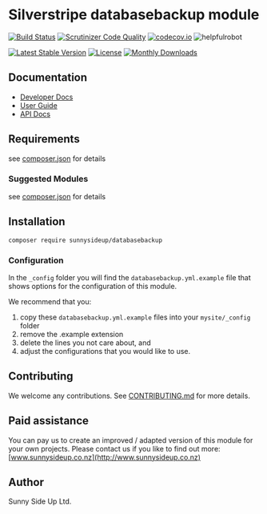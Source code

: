 # Silverstripe databasebackup module
[![Build Status](https://travis-ci.org/sunnysideup/silverstripe-databasebackup.svg?branch=master)](https://travis-ci.org/sunnysideup/silverstripe-databasebackup)
[![Scrutinizer Code Quality](https://scrutinizer-ci.com/g/sunnysideup/silverstripe-databasebackup/badges/quality-score.png?b=master)](https://scrutinizer-ci.com/g/sunnysideup/silverstripe-databasebackup/?branch=master)
[![codecov.io](https://codecov.io/github/sunnysideup/silverstripe-databasebackup/coverage.svg?branch=master)](https://codecov.io/github/sunnysideup/silverstripe-databasebackup?branch=master)
![helpfulrobot](https://helpfulrobot.io/sunnysideup/databasebackup/badge)

[![Latest Stable Version](https://poser.pugx.org/sunnysideup/databasebackup/version)](https://packagist.org/packages/sunnysideup/databasebackup)
[![License](https://poser.pugx.org/sunnysideup/databasebackup/license)](https://packagist.org/packages/sunnysideup/databasebackup)
[![Monthly Downloads](https://poser.pugx.org/sunnysideup/databasebackup/d/monthly)](https://packagist.org/packages/sunnysideup/databasebackup)


## Documentation



 * [Developer Docs](docs/en/INDEX.md)
 * [User Guide](docs/en/userguide.md)
 * [API Docs](http://docs.ssmods.com/sunnysideup/databasebackup/classes.xhtml)

## Requirements



see [composer.json](composer.json) for details

### Suggested Modules



see [composer.json](composer.json) for details


## Installation


```
composer require sunnysideup/databasebackup
```

### Configuration



In the `_config` folder you will find the `databasebackup.yml.example`
file that shows options for the configuration of this module.

We recommend that you:

  1. copy these `databasebackup.yml.example` files into your
`mysite/_config` folder
  2. remove the .example extension
  3. delete the lines you not care about, and
  4. adjust the configurations that you would like to use.


## Contributing



We welcome any contributions. See [CONTRIBUTING.md](CONTRIBUTING.md) for more details.

## Paid assistance



You can pay us to create an improved / adapted version of this module for your own projects.  Please contact us if you like to find out more: [www.sunnysideup.co.nz](http://www.sunnysideup.co.nz)

## Author



Sunny Side Up Ltd.
